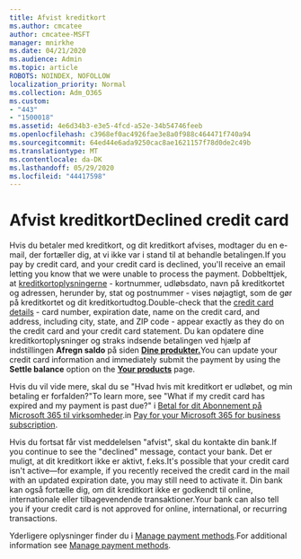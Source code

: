 ```yaml
---
title: Afvist kreditkort
ms.author: cmcatee
author: cmcatee-MSFT
manager: mnirkhe
ms.date: 04/21/2020
ms.audience: Admin
ms.topic: article
ROBOTS: NOINDEX, NOFOLLOW
localization_priority: Normal
ms.collection: Adm_O365
ms.custom:
- "443"
- "1500018"
ms.assetid: 4e6d34b3-e3e5-4fcd-a52e-34b54746feeb
ms.openlocfilehash: c3968ef0ac4926fae3e8a0f988c464471f740a94
ms.sourcegitcommit: 64ed44e6ada9250cac8ae1621157f78d0de2c49b
ms.translationtype: MT
ms.contentlocale: da-DK
ms.lasthandoff: 05/29/2020
ms.locfileid: "44417598"
---
```

# <a name="declined-credit-card"></a><span data-ttu-id="4e4a0-102">Afvist kreditkort</span><span class="sxs-lookup"><span data-stu-id="4e4a0-102">Declined credit card</span></span>

<span data-ttu-id="4e4a0-103">Hvis du betaler med kreditkort, og dit kreditkort afvises, modtager du en e-mail, der fortæller dig, at vi ikke var i stand til at behandle betalingen.</span><span class="sxs-lookup"><span data-stu-id="4e4a0-103">If you pay by credit card, and your credit card is declined, you'll receive an email letting you know that we were unable to process the payment.</span></span> <span data-ttu-id="4e4a0-104">Dobbelttjek, at [kreditkortoplysningerne](https://go.microsoft.com/fwlink/p/?linkid=842054) - kortnummer, udløbsdato, navn på kreditkortet og adressen, herunder by, stat og postnummer - vises nøjagtigt, som de gør på kreditkortet og dit kreditkortudtog.</span><span class="sxs-lookup"><span data-stu-id="4e4a0-104">Double-check that the [credit card details](https://go.microsoft.com/fwlink/p/?linkid=842054) - card number, expiration date, name on the credit card, and address, including city, state, and ZIP code - appear exactly as they do on the credit card and your credit card statement.</span></span> <span data-ttu-id="4e4a0-105">Du kan opdatere dine kreditkortoplysninger og straks indsende betalingen ved hjælp af indstillingen **Afregn saldo** på siden **[Dine produkter.](https://go.microsoft.com/fwlink/p/?linkid=842054)**</span><span class="sxs-lookup"><span data-stu-id="4e4a0-105">You can update your credit card information and immediately submit the payment by using the **Settle balance** option on the **[Your products](https://go.microsoft.com/fwlink/p/?linkid=842054)** page.</span></span> 

<span data-ttu-id="4e4a0-106">Hvis du vil vide mere, skal du se "Hvad hvis mit kreditkort er udløbet, og min betaling er forfalden?"</span><span class="sxs-lookup"><span data-stu-id="4e4a0-106">To learn more, see "What if my credit card has expired and my payment is past due?"</span></span> <span data-ttu-id="4e4a0-107">i [Betal for dit Abonnement på Microsoft 365 til virksomheder](https://docs.microsoft.com/office365/admin/subscriptions-and-billing/pay-for-your-subscription#what-if-my-credit-card-was-declined-and-my-payment-is-past-due).</span><span class="sxs-lookup"><span data-stu-id="4e4a0-107">in [Pay for your Microsoft 365 for business subscription](https://docs.microsoft.com/office365/admin/subscriptions-and-billing/pay-for-your-subscription#what-if-my-credit-card-was-declined-and-my-payment-is-past-due).</span></span>
  
<span data-ttu-id="4e4a0-108">Hvis du fortsat får vist meddelelsen "afvist", skal du kontakte din bank.</span><span class="sxs-lookup"><span data-stu-id="4e4a0-108">If you continue to see the "declined" message, contact your bank.</span></span> <span data-ttu-id="4e4a0-109">Det er muligt, at dit kreditkort ikke er aktivt, f.eks.</span><span class="sxs-lookup"><span data-stu-id="4e4a0-109">It's possible that your credit card isn't active—for example, if you recently received the credit card in the mail with an updated expiration date, you may still need to activate it.</span></span> <span data-ttu-id="4e4a0-110">Din bank kan også fortælle dig, om dit kreditkort ikke er godkendt til online, internationale eller tilbagevendende transaktioner.</span><span class="sxs-lookup"><span data-stu-id="4e4a0-110">Your bank can also tell you if your credit card is not approved for online, international, or recurring transactions.</span></span>
  
<span data-ttu-id="4e4a0-111">Yderligere oplysninger finder du i [Manage payment methods](https://docs.microsoft.com/microsoft-365/commerce/billing-and-payments/manage-payment-methods).</span><span class="sxs-lookup"><span data-stu-id="4e4a0-111">For additional information see [Manage payment methods](https://docs.microsoft.com/microsoft-365/commerce/billing-and-payments/manage-payment-methods).</span></span>